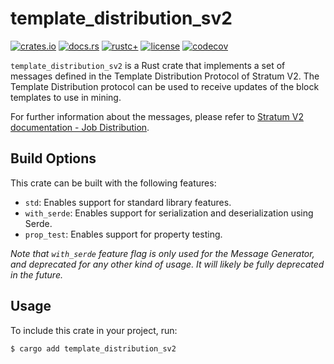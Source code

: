 # template_distribution_sv2

[![crates.io](https://img.shields.io/crates/v/template_distribution_sv2.svg)](https://crates.io/crates/template_distribution_sv2)
[![docs.rs](https://docs.rs/template_distribution_sv2/badge.svg)](https://docs.rs/template_distribution_sv2)
[![rustc+](https://img.shields.io/badge/rustc-1.75.0%2B-lightgrey.svg)](https://blog.rust-lang.org/2023/12/28/Rust-1.75.0.html)
[![license](https://img.shields.io/badge/license-MIT%2FApache--2.0-blue.svg)](https://github.com/stratum-mining/stratum/blob/main/LICENSE.md)
[![codecov](https://codecov.io/gh/stratum-mining/stratum/branch/main/graph/badge.svg)](https://app.codecov.io/gh/stratum-mining/stratum/tree/main/protocols%2Fv2%2Ftemplate_distribution_sv2)

`template_distribution_sv2` is a Rust crate that implements a set of messages defined in the
Template Distribution Protocol of Stratum V2. The Template Distribution protocol can be used to
receive updates of the block templates to use in mining.

For further information about the messages, please refer to [Stratum V2 documentation - Job Distribution](https://stratumprotocol.org/specification/07-Template-Distribution-Protocol/).

## Build Options

This crate can be built with the following features:
- `std`: Enables support for standard library features.
- `with_serde`: Enables support for serialization and deserialization using Serde.
- `prop_test`: Enables support for property testing.

*Note that `with_serde` feature flag is only used for the Message Generator, and deprecated for any
other kind of usage. It will likely be fully deprecated in the future.*

## Usage

To include this crate in your project, run:

```bash
$ cargo add template_distribution_sv2
```
